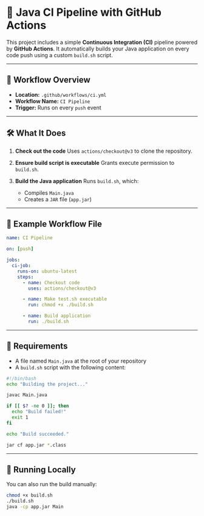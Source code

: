 # 🚀 Java CI Pipeline with GitHub Actions

This project includes a simple **Continuous Integration (CI)** pipeline powered by **GitHub Actions**. It automatically builds your Java application on every code push using a custom `build.sh` script.

---

## 📂 Workflow Overview

* **Location:** `.github/workflows/ci.yml`
* **Workflow Name:** `CI Pipeline`
* **Trigger:** Runs on every `push` event

---

## 🛠 What It Does

1. **Check out the code**
   Uses `actions/checkout@v3` to clone the repository.

2. **Ensure build script is executable**
   Grants execute permission to `build.sh`.

3. **Build the Java application**
   Runs `build.sh`, which:

   * Compiles `Main.java`
   * Creates a `JAR` file (`app.jar`)

---

## 📄 Example Workflow File

```yaml
name: CI Pipeline

on: [push]

jobs:
  ci-job:
    runs-on: ubuntu-latest
    steps:
      - name: Checkout code
        uses: actions/checkout@v3

      - name: Make test.sh executable
        run: chmod +x ./build.sh

      - name: Build application
        run: ./build.sh
```

---

## 📌 Requirements

* A file named `Main.java` at the root of your repository
* A `build.sh` script with the following content:

```bash
#!/bin/bash
echo "Building the project..."

javac Main.java

if [[ $? -ne 0 ]]; then
  echo "Build failed!"
  exit 1
fi

echo "Build succeeded."

jar cf app.jar *.class
```

---

## 🧪 Running Locally

You can also run the build manually:

```bash
chmod +x build.sh
./build.sh
java -cp app.jar Main
```
